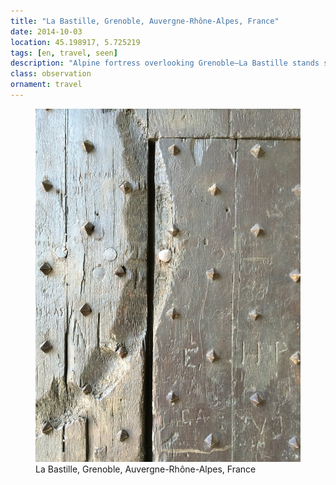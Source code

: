 ```yaml
---
title: "La Bastille, ‎⁨Grenoble⁩, ⁨Auvergne-Rhône-Alpes⁩, ⁨France⁩"
date: 2014-10-03
location: 45.198917, 5.725219
tags: [en, travel, seen]
description: "Alpine fortress overlooking Grenoble—La Bastille stands sentinel above the valley, where mountain peaks frame urban civilization." 
class: observation
ornament: travel
---
```


<figure>
  <img src="/assets/img/2014-10-03-la-bastille-grenoble-auvergne-rh-ne-alpes-france.jpeg" alt="La Bastille, ‎⁨Grenoble⁩, ⁨Auvergne-Rhône-Alpes⁩, ⁨France⁩">
  <figcaption>La Bastille, ‎⁨Grenoble⁩, ⁨Auvergne-Rhône-Alpes⁩, ⁨France⁩</figcaption>
</figure>
